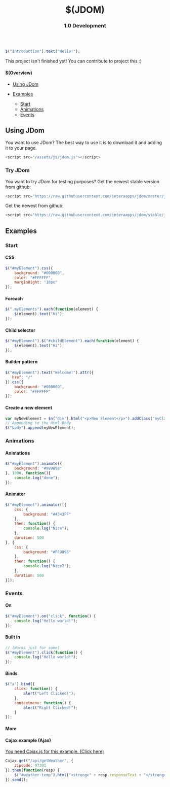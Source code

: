 <h1 align="center">$(JDOM)</h1>
<h3 align="center">1.0 Development</h2>
<br><br>

```javascript
$("Introduction").text("Hello!");
```
This project isn't finished yet! You can contribute to project this :)

#### $(Overview)
- [Using JDom](#Using-JDom)

- [Examples](#Examples)
  - [Start](#Start)
  - [Animations](#Animations)
  - [Events](#Events)
## Using JDom
You want to use JDom?
The best way to use it is to download it and adding it to your page.

```javascript
<script src="/assets/js/jdom.js"></script>
```

### Try JDom
You want to try JDom for testing purposes?
Get the newest stable version from github:
```javascript
<script src="https://raw.githubusercontent.com/interaapps/jdom/master/jdom.js"></script>
```
Get the newest from github:
```javascript
<script src="https://raw.githubusercontent.com/interaapps/jdom/stable/jdom.js"></script>
```

## Examples

### Start
#### CSS
```javascript
$("#myElement").css({
    background: "#000000",
    color: "#FFFFFF",
    marginRight: "10px"
});
```

#### Foreach
```javascript
$(".myElements").each(function(element) {
    $(element).text("Hi");
});
```

#### Child selector
```javascript
$("#myElement").$("#childElement").each(function(element) {
    $(element).text("Hi");
});
```

#### Builder pattern
```javascript
$("#myElement").text("Welcome!").attr({
   href: "/"
}).css({
    background: "#000000",
    color: "#FFFFFF"
});
```

#### Create a new element
```javascript
var myNewElement = $n("div").html("<p>New Element</p>").addClass("myClass");
// Appending to the Html Body
$("body").append(myNewElement);
```

### Animations

#### Animations
```javascript
$("#myElement").animate({
    background: "#989898"
}, 1000, function(){
    console.log("done");
});
```

#### Animator
```javascript
$("#myElement").animator([{
    css: {
        background: "#4343FF"
    },
    then: function() {
        console.log("Nice");
    },
    duration: 500
}, {
    css: {
        background: "#FF9898"
    },
    then: function() {
        console.log("Nice2");
    },
    duration: 500
}]);
```

### Events
#### On
```javascript
$("#myElement").on("click", function() {
    console.log("Hello world!");
});
```
#### Built in
```javascript
// (Works just for some)
$("#myElement").click(function() {
    console.log("Hello world!");
});
```
#### Binds
```javascript
$("a").bind({
    click: function() {
        alert("Left Clicked!");
    },
    contextmenu: function() {
        alert("Right Clicked!");
    }
});
```

#### More

#### Cajax example (Ajax)
[You need Cajax.js for this example. (Click here)](https://github.com/interaapps/cajax)
```javascript
Cajax.get("/api/getWeather", {
    zipcode: 97201
}).then(function(resp) {
    $("#weather-temp").html("<strong>" + resp.responseText + "</strong> degrees");
}).send();
```